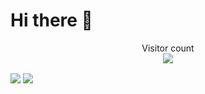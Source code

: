 # Hi there 👋
<p align="center"> 
  Visitor count<br>
  <img src="https://profile-counter.glitch.me/948guppy/count.svg" />
</p>

<img align="center" src="https://github-readme-stats.anuraghazra1.vercel.app/api/top-langs/?username=948guppy&theme=tokyonight" />
<img align="center" src="https://github-readme-stats.vercel.app/api?username=948guppy&show_icons=true&theme=tokyonight" />


<!--
**948guppy/948guppy** is a ✨ _special_ ✨ repository because its `README.md` (this file) appears on your GitHub profile.

Here are some ideas to get you started:

- 🔭 I’m currently working on ...
- 🌱 I’m currently learning ...
- 👯 I’m looking to collaborate on ...
- 🤔 I’m looking for help with ...
- 💬 Ask me about ...
- 📫 How to reach me: ...
- 😄 Pronouns: ...
- ⚡ Fun fact: ...
-->
